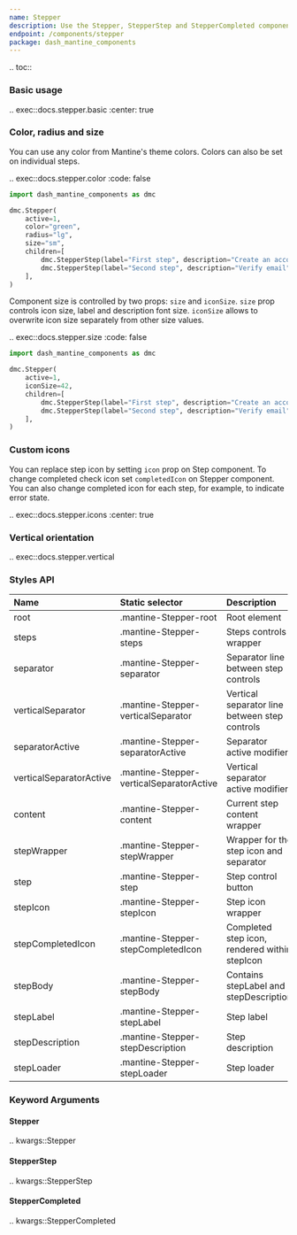 ```yaml
---
name: Stepper
description: Use the Stepper, StepperStep and StepperCompleted components to display content divided into a steps sequence
endpoint: /components/stepper
package: dash_mantine_components
---
```


.. toc::

### Basic usage

.. exec::docs.stepper.basic
    :center: true

### Color, radius and size

You can use any color from Mantine's theme colors. Colors can also be set on individual steps.

.. exec::docs.stepper.color
    :code: false

```python
import dash_mantine_components as dmc

dmc.Stepper(
    active=1,
    color="green",
    radius="lg",
    size="sm", 
    children=[
        dmc.StepperStep(label="First step", description="Create an account"),
        dmc.StepperStep(label="Second step", description="Verify email"),
    ],
)
```

Component size is controlled by two props: `size` and `iconSize`. `size` prop controls icon size, label and description font size.
`iconSize` allows to overwrite icon size separately from other size values.

.. exec::docs.stepper.size
    :code: false

```python
import dash_mantine_components as dmc

dmc.Stepper(
    active=1,
    iconSize=42,
    children=[
        dmc.StepperStep(label="First step", description="Create an account"),
        dmc.StepperStep(label="Second step", description="Verify email"),
    ],
)
```

### Custom icons

You can replace step icon by setting `icon` prop on Step component. To change completed check icon set `completedIcon` on Stepper component.
You can also change completed icon for each step, for example, to indicate error state.

.. exec::docs.stepper.icons
    :center: true

### Vertical orientation

.. exec::docs.stepper.vertical

### Styles API

| Name                    | Static selector                          | Description                                   |
|:------------------------|:-----------------------------------------|:----------------------------------------------|
| root                    | .mantine-Stepper-root                    | Root element                                  |
| steps                   | .mantine-Stepper-steps                   | Steps controls wrapper                        |
| separator               | .mantine-Stepper-separator               | Separator line between step controls          |
| verticalSeparator       | .mantine-Stepper-verticalSeparator       | Vertical separator line between step controls |
| separatorActive         | .mantine-Stepper-separatorActive         | Separator active modifier                     |
| verticalSeparatorActive | .mantine-Stepper-verticalSeparatorActive | Vertical separator active modifier            |
| content                 | .mantine-Stepper-content                 | Current step content wrapper                  |
| stepWrapper             | .mantine-Stepper-stepWrapper             | Wrapper for the step icon and separator       |
| step                    | .mantine-Stepper-step                    | Step control button                           |
| stepIcon                | .mantine-Stepper-stepIcon                | Step icon wrapper                             |
| stepCompletedIcon       | .mantine-Stepper-stepCompletedIcon       | Completed step icon, rendered within stepIcon |
| stepBody                | .mantine-Stepper-stepBody                | Contains stepLabel and stepDescription        |
| stepLabel               | .mantine-Stepper-stepLabel               | Step label                                    |
| stepDescription         | .mantine-Stepper-stepDescription         | Step description                              |
| stepLoader              | .mantine-Stepper-stepLoader              | Step loader                                   |

### Keyword Arguments

#### Stepper

.. kwargs::Stepper

#### StepperStep

.. kwargs::StepperStep

#### StepperCompleted

.. kwargs::StepperCompleted
